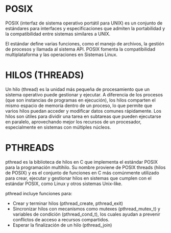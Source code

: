 # POSIX

POSIX (interfaz de sistema operativo portátil para UNIX) es un conjunto de estándares para interfaces y especificaciones que admiten la portabilidad y la compatibilidad entre sistemas similares a UNIX.

El estándar define varias funciones, como el manejo de archivos, la gestión de procesos y llamada al sistema API. POSIX fomenta la compatibilidad multiplataforma y las operaciones en Sistemas Linux.

# HILOS (THREADS)
Un hilo (thread) es la unidad más pequeña de procesamiento que un sistema operativo puede gestionar y ejecutar. A diferencia de los procesos (que son instancias de programas en ejecución), los hilos comparten el mismo espacio de memoria dentro de un proceso, lo que permite que varios hilos puedan acceder y modificar datos comunes rápidamente. Los hilos son útiles para dividir una tarea en subtareas que pueden ejecutarse en paralelo, aprovechando mejor los recursos de un procesador, especialmente en sistemas con múltiples núcleos.

# PTHREADS
pthread es la biblioteca de hilos en C que implementa el estándar POSIX para la programación multihilo. Su nombre proviene de POSIX threads (hilos de POSIX) y es el conjunto de funciones en C más comúnmente utilizado para crear, ejecutar y gestionar hilos en sistemas que cumplen con el estándar POSIX, como Linux y otros sistemas Unix-like.

pthread incluye funciones para:

- Crear y terminar hilos (pthread_create, pthread_exit)
- Sincronizar hilos con mecanismos como mutexes (pthread_mutex_t) y variables de condición (pthread_cond_t), los cuales ayudan a prevenir conflictos de acceso a recursos compartidos.
- Esperar la finalización de un hilo (pthread_join)
